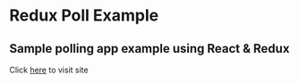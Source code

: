 # Redux Poll Example

## Sample polling app  example using React & Redux

Click [here]() to visit site